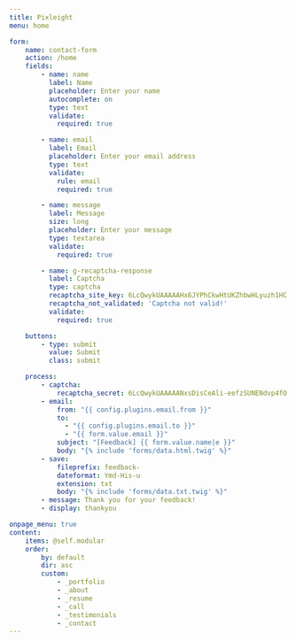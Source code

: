 ```yaml
---
title: Pixleight
menu: home

form:
    name: contact-form
    action: /home
    fields:
        - name: name
          label: Name
          placeholder: Enter your name
          autocomplete: on
          type: text
          validate:
            required: true

        - name: email
          label: Email
          placeholder: Enter your email address
          type: text
          validate:
            rule: email
            required: true

        - name: message
          label: Message
          size: long
          placeholder: Enter your message
          type: textarea
          validate:
            required: true

        - name: g-recaptcha-response
          label: Captcha
          type: captcha
          recaptcha_site_key: 6LcQwykUAAAAAHx6JYPhCkwHtUKZhbwHLyuzh1HC
          recaptcha_not_validated: 'Captcha not valid!'
          validate:
            required: true

    buttons:
        - type: submit
          value: Submit
          class: submit

    process:
        - captcha:
            recaptcha_secret: 6LcQwykUAAAAANxsDisCeAli-eefzSUNENdvp4fO
        - email:
            from: "{{ config.plugins.email.from }}"
            to:
              - "{{ config.plugins.email.to }}"
              - "{{ form.value.email }}"
            subject: "[Feedback] {{ form.value.name|e }}"
            body: "{% include 'forms/data.html.twig' %}"
        - save:
            fileprefix: feedback-
            dateformat: Ymd-His-u
            extension: txt
            body: "{% include 'forms/data.txt.twig' %}"
        - message: Thank you for your feedback!
        - display: thankyou

onpage_menu: true
content:
    items: @self.modular
    order:
        by: default
        dir: asc
        custom:
            - _portfolio
            - _about
            - _resume
            - _call
            - _testimonials
            - _contact
---
```

